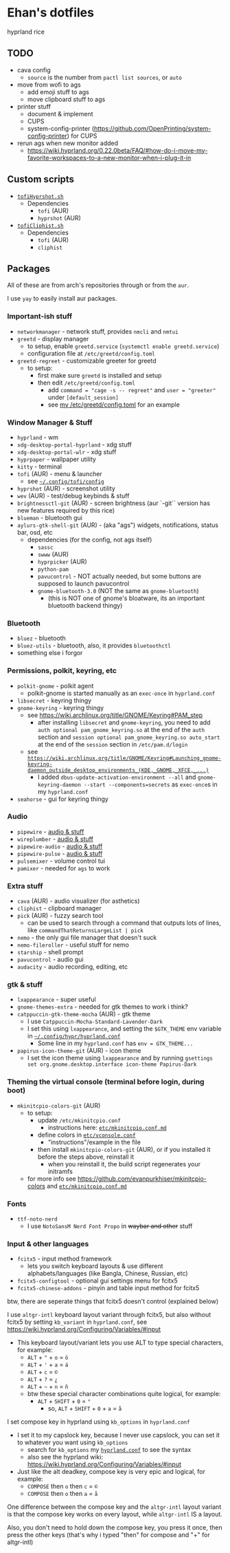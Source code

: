 # Ehan's dotfiles

hyprland rice

## TODO

- cava config
  - `source` is the number from `pactl list sources`, or `auto`
- move from wofi to ags
  - add emoji stuff to ags
  - move clipboard stuff to ags
- printer stuff
  - document & implement
  - CUPS
  - system-config-printer (https://github.com/OpenPrinting/system-config-printer) for CUPS
- rerun ags when new monitor added
  - https://wiki.hyprland.org/0.22.0beta/FAQ/#how-do-i-move-my-favorite-workspaces-to-a-new-monitor-when-i-plug-it-in

## Custom scripts

 - [`tofiHyprshot.sh`](./src/ehansCustomStuff/sh/tofiHyprshot.sh)
   - Dependencies
     - `tofi` (AUR)
     - `hyprshot` (AUR)
 - [`tofiCliphist.sh`](./src/ehansCustomStuff/sh/tofiCliphist.sh)
   - Dependencies
     - `tofi` (AUR)
     - `cliphist` 

## Packages

All of these are from arch's repositories through or from the `aur`. 

I use `yay` to easily install aur packages.

### Important-ish stuff
- `networkmanager` - network stuff, provides `nmcli` and `nmtui`
- `greetd` - display manager
  - to setup, enable `greetd.service` (`systemctl enable greetd.service`)
  - configuration file at `/etc/greetd/config.toml`
- `greetd-regreet` - customizable greeter for greetd
  - to setup:
    - first make sure `greetd` is installed and setup
    - then edit `/etc/greetd/config.toml`
      - add `command = "cage -s -- regreet"` and `user = "greeter"` under `[default_session]`
      - see [my /etc/greetd/config.toml](./src/etc/greetd/config.toml) for an example

### Window Manager & Stuff

 - `hyprland` - wm
 - `xdg-desktop-portal-hyprland` - xdg stuff
 - `xdg-desktop-portal-wlr` - xdg stuff
 - `hyprpaper` - wallpaper utility
 - `kitty` - terminal
 - `tofi` (AUR) - menu & launcher
   - see [`~/.config/tofi/config`](./src/home/ehan/.config/tofi/config)
 - `hyprshot` (AUR) - screenshot utility
 - `wev` (AUR) - test/debug keybinds & stuff
 - `brightnessctl-git` (AUR) - screen brightness (aur `-git`` version has new features required by this rice)
 - `blueman` - bluetooth gui
 - `aylurs-gtk-shell-git` (AUR) - (aka "ags") widgets, notifications, status bar, osd, etc
   - dependencies (for the config, not ags itself)
     - `sassc`
     - `swww` (AUR)
     - `hyprpicker` (AUR)
     - `python-pam`
     - `pavucontrol` - NOT actually needed, but some buttons are supposed to launch pavucontrol
     - `gnome-bluetooth-3.0` (NOT the same as `gnome-bluetooth`)
       - (this is NOT one of gnome's bloatware, its an important bluetooth backend thingy)

### Bluetooth

- `bluez` - bluetooth
- `bluez-utils` - bluetooth, also, it provides `bluetoothctl`
- something else i forgor

### Permissions, polkit, keyring, etc

 - `polkit-gnome` - polkit agent
   - polkit-gnome is started manually as an `exec-once` in `hyprland.conf`
 - `libsecret` - keyring thingy
 - `gnome-keyring` - keyring thingy
   - see https://wiki.archlinux.org/title/GNOME/Keyring#PAM_step
     - after installing `libsecret` and `gnome-keyring`, you need to add `auth optional pam_gnome_keyring.so` at the end of the `auth` section and `session optional pam_gnome_keyring.so auto_start` at the end of the `session` section in `/etc/pam.d/login`
   - see [`https://wiki.archlinux.org/title/GNOME/Keyring#Launching_gnome-keyring-daemon_outside_desktop_environments_(KDE,_GNOME,_XFCE,_...)`](https://wiki.archlinux.org/title/GNOME/Keyring#Launching_gnome-keyring-daemon_outside_desktop_environments_(KDE,_GNOME,_XFCE,_...))
     - I added `dbus-update-activation-environment --all` and `gnome-keyring-daemon --start --components=secrets` as `exec-once`s in my `hyprland.conf`
 - `seahorse` - gui for keyring thingy

### Audio

 - `pipewire` - [audio & stuff](./src/audio.md)
 - `wireplumber` - [audio & stuff](./src/audio.md)
 - `pipewire-audio` - [audio & stuff](./src/audio.md)
 - `pipewire-pulse` - [audio & stuff](./src/audio.md)
 - `pulsemixer` - volume control tui
 - `pamixer` - needed for `ags` to work

### Extra stuff

 - `cava` (AUR) - audio visualizer (for asthetics)
 - `cliphist` - clipboard manager
 - `pick` (AUR) - fuzzy search tool
   - can be used to search through a command that outputs lots of lines, like `commandThatReturnsLargeList | pick`
 - `nemo` - the only gui file manager that doesn't suck
 - `nemo-fileroller` - useful stuff for nemo
 - `starship` - shell prompt
 - `pavucontrol` - audio gui
 - `audacity` - audio recording, editing, etc

### gtk & stuff
 - `lxappearance` - super useful
 - `gnome-themes-extra` - needed for gtk themes to work i think?
 - `catppuccin-gtk-theme-mocha` (AUR) - gtk theme
   - I use `Catppuccin-Mocha-Standard-Lavender-Dark`
   - I set this using `lxappearance`, and setting the `$GTK_THEME` env variable in [`~/.config/hypr/hyprland.conf`](./src/home/ehan/.config/hypr/hyprland.conf)
     - Some line in my `hyprland.conf` has `env = GTK_THEME...`
 - `papirus-icon-theme-git` (AUR) - icon theme
   - I set the icon theme using `lxappearance` and by running `gsettings set org.gnome.desktop.interface icon-theme Papirus-Dark`

### Theming the virtual console (terminal before login, during boot)

- `mkinitcpio-colors-git` (AUR)
  - to setup:
    - update `/etc/mkinitcpio.conf`
      - instructions here: [`etc/mkinitcpio.conf.md`](./src/etc/mkinitcpio.conf.md)
    - define colors in [`etc/vconsole.conf`](./src/etc/vconsole.conf)
      - "instructions"/example in the file
    - then install `mkinitcpio-colors-git` (AUR), or if you installed it before the steps above, reinstall it
      - when you reinstall it, the build script regenerates your initramfs
  - for more info see https://github.com/evanpurkhiser/mkinitcpio-colors and [`etc/mkinitcpio.conf.md`](./src/etc/mkinitcpio.conf.md)

### Fonts

 - `ttf-noto-nerd`
   - I use `NotoSansM Nerd Font Propo` in ~~waybar and other~~ stuff

### Input & other languages

- `fcitx5` - input method framework
  - lets you switch keyboard layouts & use different alphabets/languages (like Bangla, Chinese, Russian, etc)
- `fcitx5-configtool` - optional gui settings menu for fcitx5
- `fcitx5-chinese-addons` - pinyin and table input method for fcitx5

btw, there are seperate things that fcitx5 doesn't control (explained below)

I use `altgr-intl` keyboard layout variant through fcitx5, but also without fcitx5 by setting `kb_variant` in `hyprland.conf`, see https://wiki.hyprland.org/Configuring/Variables/#input
  - This keyboard layout/variant lets you use ALT to type special characters, for example:
    - `ALT` + `"` + `o` = `ö`
    - `ALT` + `'` + `a` = `á`
    - `ALT` + `c` = `©`
    - `ALT` + `?` = `¿`
    - `ALT` + `~` + `n` = `ñ`
    - btw these special character combinations quite logical, for example:
      - `ALT` + `SHIFT` + `0` = `°`
        - so, `ALT` + `SHIFT` + `0` + `a` = `å`

I set compose key in hyprland using `kb_options` in `hyprland.conf`
  - I set it to my capslock key, because I never use capslock, you can set it to whatever you want using `kb_options`
    - search for `kb_options` my [`hyprland.conf`](./src/home/ehan/.config/hypr/hyprland.conf) to see the syntax
    - also see the hyprland wiki: https://wiki.hyprland.org/Configuring/Variables/#input
  - Just like the alt deadkey, compose key is very epic and logical, for example:
    - `COMPOSE` then `o` then `c` = `©`
    - `COMPOSE` then `o` then `a` = `å`

One difference between the compose key and the `altgr-intl` layout variant is that the compose key works on every layout, while `altgr-intl` IS a layout.

Also, you don't need to hold down the compose key, you press it once, then press the other keys (that's why i typed "then" for compose and "+" for altgr-intl)
